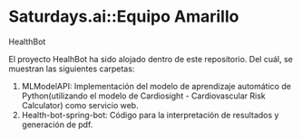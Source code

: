 # Saturdays.ai::Equipo Amarillo
HealthBot

El proyecto HealhBot ha sido alojado dentro de este repositorio. Del cuál, se muestran las siguientes carpetas:

1. MLModelAPI: Implementación del modelo de aprendizaje automático de Python(utilizando el modelo de Cardiosight - Cardiovascular Risk Calculator) como servicio web.
2. Health-bot-spring-bot: Código para la interpretación de resultados y generación de pdf.
